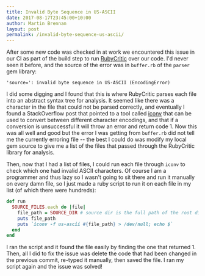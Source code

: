 ```yaml
---
title: Invalid Byte Sequence in US-ASCII
date: 2017-08-17T23:45:00+10:00
author: Martin Brennan
layout: post
permalink: /invalid-byte-sequence-us-ascii/
---
```


After some new code was checked in at work we encountered this issue in our CI as part of the build step to run [RubyCritic](https://github.com/whitesmith/rubycritic) over our code. I'd never seen it before, and the source of the error was in `buffer.rb` of the `parser` gem library:

```
'source=': invalid byte sequence in US-ASCII (EncodingError)
```

I did some digging and I found that this is where RubyCritic parses each file into an abstract syntax tree for analysis. It seemed like there was a character in the file that could not be parsed correctly, and eventually I found a StackOverflow post that pointed to a tool called [iconv](https://linux.die.net/man/1/iconv) that can be used to convert between different character encodings, and that if a conversion is unsuccessful it will throw an error and return code 1. Now this was all well and good but the error I was getting from `buffer.rb` did not tell me the currently erroring file -- the best I could do was modify my local gem source to give me a list of the files that passed through the RubyCritic library for analysis.

Then, now that I had a list of files, I could run each file through `iconv` to check which one had invalid ASCII characters. Of course I am a programmer and thus lazy so I wasn't going to sit there and run it manually on every damn file, so I just made a ruby script to run it on each file in my list (of which there were hundreds):

```ruby
def run 
  SOURCE_FILES.each do |file|
    file_path = SOURCE_DIR # source dir is the full path of the root directory
    puts file_path
    puts `iconv -f us-ascii #{file_path} > /dev/null; echo $`
  end
end
```

I ran the script and it found the file easily by finding the one that returned 1. Then, all I did to fix the issue was delete the code that had been changed in the previous commit, re-typed it manually, then saved the file. I ran my script again and the issue was solved!
